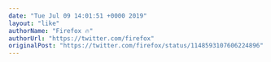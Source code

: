 ```yaml
---
date: "Tue Jul 09 14:01:51 +0000 2019"
layout: "like"
authorName: "Firefox 🔥"
authorUrl: "https://twitter.com/firefox"
originalPost: "https://twitter.com/firefox/status/1148593107606224896"
---
```

